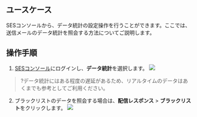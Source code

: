## ユースケース
SESコンソールから、データ統計の設定操作を行うことができます。ここでは、送信メールのデータ統計を照会する方法についてご説明します。

## 操作手順
1. [SESコンソール](https://console.cloud.tencent.com/ses/stats)にログインし、**データ統計**を選択します。
![](https://staticintl.cloudcachetci.com/yehe/backend-news/xRfw046_tapd_10114221_base64_1671525950_31.png)
>?データ統計にはある程度の遅延があるため、リアルタイムのデータはあくまでも参考としてご利用ください。
>
2. ブラックリストのデータを照会する場合は、**配信レスポンス** > **ブラックリスト**をクリックします。
![](https://staticintl.cloudcachetci.com/yehe/backend-news/QnjD101_tapd_10114221_base64_1671525977_78.png)
